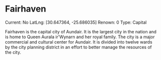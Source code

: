 # Fairhaven

Current: No
LatLng: [30.647364, -25.686035]
Renown: 0
Type: Capital

Fairhaven is the capital city of Aundair. It is the largest city in the nation and is home to Queen Aurala ir'Wynarn and her royal family. The city is a major commercial and cultural center for Aundair. It is divided into twelve wards by the city planning district in an effort to better manage the resources of the city.